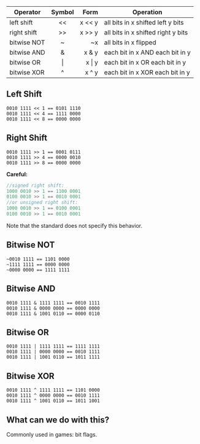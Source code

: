 | Operator | Symbol | Form | Operation |
| -------- | :------: | ----: | --------- |
| left shift | << | x << y | all bits in x shifted left y bits |
| right shift | >> | x >> y | all bits in x shifted right y bits |
| bitwise NOT | ~ | ~x | all bits in x flipped |
| bitwise AND | & | x & y | each bit in x AND each bit in y |
| bitwise OR | &#124; | x &#124; y | each bit in x OR each bit in y |
| bitwise XOR | ^ | x ^ y | each bit in x XOR each bit in y |



## Left Shift

```
0010 1111 << 1 == 0101 1110
0010 1111 << 4 == 1111 0000
0010 1111 << 8 == 0000 0000
```


## Right Shift

```
0010 1111 >> 1 == 0001 0111
0010 1111 >> 4 == 0000 0010
0010 1111 >> 8 == 0000 0000
```

**Careful:**

```cpp
//signed right shift:
1000 0010 >> 1 == 1100 0001
0100 0010 >> 1 == 0010 0001
//or unsigned right shift:
1000 0010 >> 1 == 0100 0001
0100 0010 >> 1 == 0010 0001
```

Note that the standard does not specify this behavior.



## Bitwise NOT

```
~0010 1111 == 1101 0000
~1111 1111 == 0000 0000
~0000 0000 == 1111 1111
```



## Bitwise AND

```
0010 1111 & 1111 1111 == 0010 1111
0010 1111 & 0000 0000 == 0000 0000
0010 1111 & 1001 0110 == 0000 0110
```



## Bitwise OR

```
0010 1111 | 1111 1111 == 1111 1111
0010 1111 | 0000 0000 == 0010 1111
0010 1111 | 1001 0110 == 1011 1111
```



## Bitwise XOR

```
0010 1111 ^ 1111 1111 == 1101 0000
0010 1111 ^ 0000 0000 == 0010 1111
0010 1111 ^ 1001 0110 == 1011 1001
```

## What can we do with this?

Commonly used in games: bit flags.
